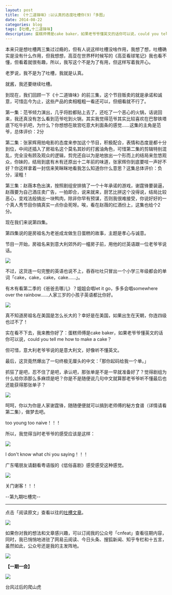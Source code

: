 ```yaml
---
layout: post
title: 《十二道锋味》:以认真的态度吐槽你(9)「多图」
date: 2014-08-22
categories: blog
tags: [吐槽,十二道锋味]
description: 蛋糕师傅是cake baker，如果老爷爷懂英文的话你可以说，could you tell me how to make a cake？
---
```


本来只是想吐槽两三集过过瘾的，但有人说这样吐槽没啥作用，我想了想，吐槽确实是没有什么作用，但我想想，高亚在世界杯时候写的《高亚看球笔记》我也看不懂，但看着就很有趣，所以，我写这个不是为了有用，但这样写着我开心。

老罗说，我不是为了吐槽，我就是认真。

就酱，我还要继续吐槽。

到现在，我们回顾一下《十二道锋味》的前三集，这个节目贩卖的就是承诺和诚意，可惜迄今为止，这些产品的卖相粗粗一看还可以，但细看就不行了。

第一集：范爷倾力演出，几乎将脸都贴上去了，还吃了一个恶心的火锅，话说回来，我还真没有怎么看到范爷吃到火锅，其实我觉得范爷其实比较喜欢在巴黎铁塔底下吃牛扒吧，为什么？你想想在故宫吃意大利面条的感觉……这集的主角是范爷，总体评价：2分

第二集：张家辉用拍电影的态度来参加这个节目，积极配合，表情和态度是都十分到位，中间还插入了房祖名这个莫名其妙的打酱油角色，可惜第二集的剪辑特别混乱，完全没有顾及观众的逻辑，剪完还自以为是地放出一个形而上的结局来忽悠观众，你妹的，结局到底有木有还原出十二年前的味道，张家辉你到底要吱一声好不好？你这样拿着一封信来笑眯眯地看我怎么知道你什么意思？这集总体评价：负分，滚粗！

第三集：赵薇本色出演，按照剧组安排搞了一个十年承诺的游戏，谢霆锋要装逼，赵薇要为自己酒庄卖广告，一拍即合，说来就来，厨艺比拼这个没得说，结局比较恶心，变戏法般搞出一块鸭肉，除非你早有预谋，否则我很难接受，你说好好的一个真人秀节目你搞真实一点你会死呀。唉，看在赵薇的红酒份上，这集也给个2分。

现在我们来说第四集。

第四集说的是房祖名为老爸成龙做生日蛋糕的故事，主题是孝心与诚意。

节目一开始，房祖名来到意大利郊外的一幢房子前，用他的烂英语跟一位老爷爷说话。

![](http://cnfeat.qiniudn.com/Image-2014-08-16-15-01-43.jpg)

不过，这货连一句完整的英语也说不上，吞吞吐吐只冒出一个小学三年级都会的单词「cake，cake，cake，cake……」。

有木有看第二季的《爸爸去哪儿》？姐姐会唱let it go，多多会唱somewhere over the rainbow……人家三岁的小孩子英语都比你好。

![](http://cnfeat.qiniudn.com/Image-2014-08-16-15-05-57.jpg)

真不知道房祖名在美国是怎么长大的？幸好是在美国，如果出生在天朝，你连四级也过不了！

实在看不下去，我来教你好了：蛋糕师傅是cake baker，如果老爷爷懂英文的话你可以说，could you tell me how to make a cake？

但可惜，意大利老爷爷说的是意大利文，好像听不懂英文。

最后，这货竟然爆出了一句终极无厘头的中文：「那你起码给我一个单。」

抓狂了是吧，忍不住了是吧，承认吧，那张单是不是一早就准备好了？觉得剧组为什么给你添那么多麻烦是吧？你是不是随便说几句中文就算那老爷爷听不懂最后也还能获得那张单子？

![](http://cnfeat.qiniudn.com/Image-2014-08-16-15-06-13.jpg)

呵呵，你以为你是人家谢霆锋，随随便便就可以搞到老师傅的秘方食谱（详情请看第二集），做梦去吧。

too young too naive！！！

所以，我觉得当时老爷爷的感受应该是这样：

![](http://cnfeat.qiniudn.com/%5B%E7%94%B5%E5%BD%B1%E5%A4%A9%E5%A0%82www.dy2018%5B00_35_24%5D%5B20140816-154251-0%5D.JPG)

I don't know what chi you saying！！！

广东噶朋友请翻看粤语版的《低俗喜剧》感受感受这种感觉。

![](http://cnfeat.qiniudn.com/Image-2014-08-16-15-20-29.jpg)

关门谢客！！！


--第九期吐槽完--


----

点击「阅读原文」查看以往的[吐槽文章](http://jianshu.io/users/c30afb47d730/latest_articles)。

![](http://cnfeat.qiniudn.com/mHDSX.png)

如果你对我的想法和文章感兴趣，可以订阅我的公众号「cnfeat」查看往期内容，同时，我已悄悄地进驻了网易云阅读、今日头条、搜狐新闻、知乎专栏和十五言，虽然如此，公众号还是我的主发阵地。

![](http://cnfeat.qiniudn.com/signitrue-2014-07-11.png)


**【一期一会】**

![](http://cnfeat.qiniudn.com/7e5d93e7ba41aa4.jpg)

台风过后的爬山虎




















